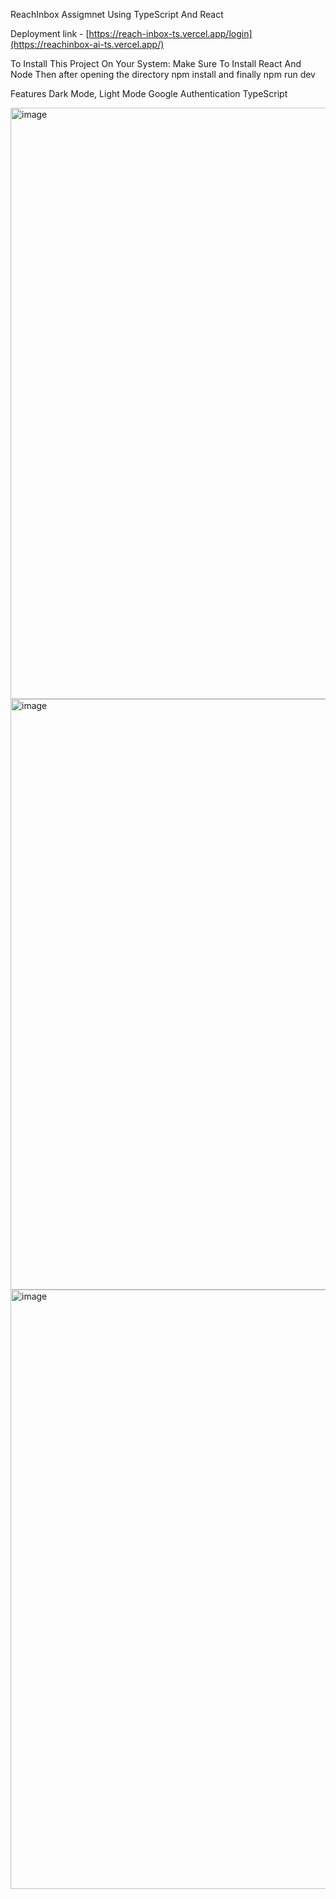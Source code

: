 ReachInbox Assigmnet Using TypeScript And React

Deployment link - [https://reach-inbox-ts.vercel.app/login](https://reachinbox-ai-ts.vercel.app/)

To Install This Project On Your System:
Make Sure To Install React And Node 
Then after opening the directory npm install
and finally npm run dev

Features
Dark Mode, Light Mode
Google Authentication
TypeScript

<img width="946" alt="image" src="https://github.com/user-attachments/assets/249ee2d5-be4d-440a-9b40-8dc7bb768ada">

<img width="945" alt="image" src="https://github.com/user-attachments/assets/4bfff9c9-213e-48e2-b75d-bbd230fe87bf">

<img width="959" alt="image" src="https://github.com/user-attachments/assets/a3efaa1f-1aea-48de-b711-424921ba3131">



